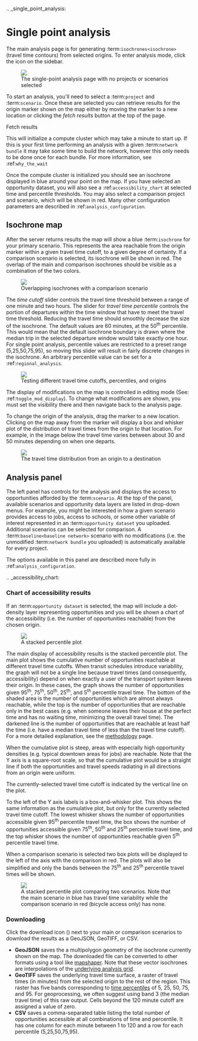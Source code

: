 .. _single_point_analysis:
# Single point analysis

The main analysis page is for generating :term:`isochrones<isochrone>` (travel time contours) from selected origins. To enter analysis mode, click the <i class="fa fa-area-chart"></i> icon on the sidebar. 

<figure>
  <img src="../static/img/analysis-default-settings.png" />
  <figcaption>The single-point analysis page with no projects or scenarios selected</figcaption>
</figure>

To start an analysis, you'll need to select a :term:`project` and :term:`scenario`. Once these are selected you can retrieve results for the origin marker shown on the map either by moving the marker to a new location or clicking the *fetch results* button at the top of the page. 

<span class="btn btn-info"><i class="fa fa-refresh"></i> Fetch results</span>

This will initialize a compute cluster which may take a minute to start up. 
If this is your first time performing an analysis with a given :term:`network bundle` it may take some time to build the network, however this only needs to be done once for each bundle. For more information, see :ref:`why_the_wait`

Once the compute cluster is initialized you should see an isochrone displayed in blue around your point on the map. If you have selected an opportunity dataset, you will also see a :ref:`accessibility_chart` at selected time and percentile thresholds. You may also select a comparison project and scenario, which will be shown in red.
Many other configuration parameters are described in :ref:`analysis_configuration`.

## Isochrone map

After the server returns results the map will show a blue :term:`isochrone` for your primary scenario. This represents the area reachable from the origin marker within a given travel time cutoff, to a given degree of certainty. If a comparison scenario is selected, its isochrone will be shown in red. The overlap of the main and comparison isochrones should be visible as a combination of the two colors.

<figure>
  <img src="../static/img/overlapping-isochrones.png" />
  <figcaption>Overlapping isochrones with a comparison scenario</figcaption>
</figure>

The *time cutoff* slider controls the travel time threshold between a range of one minute and two hours. The slider for *travel time percentile* controls the portion of departures within the time window that have to meet the travel time threshold. 
Reducing the travel time should smoothly decrease the size of the isochrone. 
The default values are 60 minutes, at the 50<sup>th</sup> percentile. This would mean that the default isochrone boundary is drawn where the median trip in the selected departure window would take exactly one hour. 
For single point analysis, percentile values are restricted to a preset range (5,25,50,75,95), so moving this slider will result in fairly discrete changes in the isochrone. An arbitrary percentile value can be set for a :ref:`regional_analysis`. 

<figure>
  <img src="../static/img/travel-time-slider.gif" />
  <figcaption>Testing different travel time cutoffs, percentiles, and origins</figcaption>
</figure>

The display of modifications on the map is controlled in editing mode (See: :ref:`toggle_mod_display`). To change what modifications are shown, you must set the visibility there and then navigate back to the analysis page. 

To change the origin of the analysis, drag the marker to a new location. Clicking on the map away from the marker will display a box and whisker plot of the distribution of travel times from the origin to that location. For example, in the image below the travel time varies between about 30 and 50 minutes depending on when one departs.

<figure>
  <img src="../static/img/destination-travel-time-distribution.png" />
  <figcaption>The travel time distribution from an origin to a destination</figcaption>
</figure>

## Analysis panel

The left panel has controls for the analysis and displays the access to opportunities afforded by the :term:`scenario`. At the top of the panel, available scenarios and opportunity data layers are listed in drop-down menus. For example, you might be interested in how a given scenario provides access to jobs, access to schools, or some other variable of interest represented in an :term:`opportunity dataset` you uploaded.
Additional scenarios can be selected for comparison. A :term:`baseline<baseline network>` scenario with no modifications (i.e. the unmodified :term:`network bundle` you uploaded) is automatically available for every project.

The options available in this panel are described more fully in :ref:`analysis_configuration`.

.. _accessibility_chart:
### Chart of accessibility results
If an :term:`opportunity dataset` is selected, the map will include a dot-density layer representing opportunities and you will be shown a chart of the accessibility (i.e. the number of opportunities reachable) from the chosen origin.

<figure>
  <img src="../static/img/analysis-stacked-percentile.png" />
  <figcaption>A stacked percentile plot</figcaption>
</figure>

The main display of accessibility results is the stacked percentile plot. The main plot shows the cumulative number of opportunities reachable at different travel time cutoffs. When transit schedules introduce variability, the graph will not be a single line because travel times (and consequently, accessibility) depend on when exactly a user of the transport system leaves their origin. In these cases, the graph shows the number of opportunities given 95<sup>th</sup>, 75<sup>th</sup>, 50<sup>th</sup>, 25<sup>th</sup>, and 5<sup>th</sup> percentile travel time. The bottom of the shaded area is the number of opportunities which are almost always reachable, while the top is the number of opportunities that are reachable only in the best cases (e.g. when someone leaves their house at the perfect time and has no waiting time, minimizing the overall travel time). The darkened line is the number of opportunities that are reachable at least half the time (i.e. have a median travel time of less than the travel time cutoff). For a more detailed explanation, see the [methodology](methodology.html) page.

When the cumulative plot is steep, areas with especially high opportunity densities (e.g. typical downtown areas for jobs) are reachable. Note that the Y axis is a square-root scale, so that the cumulative plot would be a straight line if both the opportunities and travel speeds radiating in all directions from an origin were uniform.

The currently-selected travel time cutoff is indicated by the vertical line on the plot.

To the left of the Y axis labels is a box-and-whisker plot. This shows the same information as the cumulative plot, but only for the currently selected travel time cutoff. The lowest whisker shows the number of opportunities accessible given 95<sup>th</sup> percentile travel time, the box shows the number of opportunities accessible given 75<sup>th</sup>, 50<sup>th</sup> and 25<sup>th</sup> percentile travel time, and the top whisker shows the number of opportunities reachable given 5<sup>th</sup> percentile travel time.

When a comparison scenario is selected two box plots will be displayed to the left of the axis with the comparison in red. The plots will also be simplified and only the bands between the 75<sup>th</sup> and 25<sup>th</sup> percentile travel times will be shown.

<figure>
  <img src="../static/img/stacked-percentile-comparison.png" />
  <figcaption>A stacked percentile plot comparing two scenarios. Note that the main scenario in blue has travel time variability while the comparison scenario in red (bicycle access only) has none.</figcaption>
</figure>

### Downloading

Click the download icon (<i class="fa fa-download"></i>) next to your main or comparison scenarios to download the results as a GeoJSON, GeoTIFF, or CSV. 

- **GeoJSON** saves the a multipolygon geometry of the isochrone currently shown on the map. The downloaded file can be converted to other formats using a tool like [mapshaper](http://mapshaper.org). Note that these vector isochrones are interpolations of the [underlying analysis grid](methodology.html#spatial-resolution).
- **GeoTIFF** saves the underlying travel time surface, a raster of travel times (in minutes) from the selected origin to the rest of the region. This raster has five bands corresponding to [time percentiles](methodology.html#time-percentile) of 5, 25, 50, 75, and 95. For geoprocessing, we often suggest using band 3 (the median travel time) of this raw output. Cells beyond the 120 minute cutoff are assigned a value of zero. 
- **CSV** saves a comma-separated table listing the total number of opportunities accessible at all combinations of time and percentile. It has one column for each minute between 1 to 120 and a row for each percentile (5,25,50,75,95).
